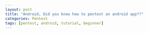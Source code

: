 ```yaml
---
layout: post
title: "Android, Did you know how to pentest an android app??"
categories: Pentest
tags: [pentest, android, tutorial, beginner]
---
```


